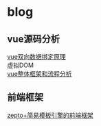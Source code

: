 # blog
## vue源码分析
[vue双向数据绑定原理](https://github.com/jackfxq/vue-source/issues/2) <br>
虚拟DOM <br>
[vue整体框架和流程分析](https://github.com/jackfxq/vue-source/issues/1) <br>
## 前端框架
[zepto+简易模板引擎的前端框架](https://github.com/jackfxq/vue-source/issues/4) <br>
